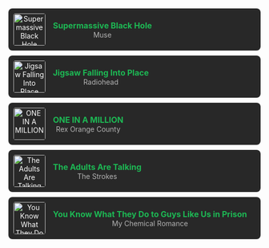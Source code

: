 

<div align="center">
  
<a href="https://open.spotify.com/track/3lPr8ghNDBLc2uZovNyLs9" target="_blank" style="text-decoration: none;">
  <div style="display: flex; align-items: center; margin: 10px 0; background-color: #282828; border-radius: 8px; padding: 10px; color: white;">
    <img src="https://i.scdn.co/image/ab67616d00001e0228933b808bfb4cbbd0385400" width="64" height="64" alt="Supermassive Black Hole" style="border-radius: 4px; margin-right: 15px;"/>
    <div style="display: flex; flex-direction: column;">
      <strong style="font-size: 16px; color: #1DB954;">Supermassive Black Hole</strong>
      <span style="font-size: 14px; color: #b3b3b3;">Muse</span>
      <span style="font-size: 12px; color: #b3b3b3;"><t:1751057387:R></span>
    </div>
  </div>
</a>

<a href="https://open.spotify.com/track/0YJ9FWWHn9EfnN0lHwbzvV" target="_blank" style="text-decoration: none;">
  <div style="display: flex; align-items: center; margin: 10px 0; background-color: #282828; border-radius: 8px; padding: 10px; color: white;">
    <img src="https://i.scdn.co/image/ab67616d00001e02de3c04b5fc750b68899b20a9" width="64" height="64" alt="Jigsaw Falling Into Place" style="border-radius: 4px; margin-right: 15px;"/>
    <div style="display: flex; flex-direction: column;">
      <strong style="font-size: 16px; color: #1DB954;">Jigsaw Falling Into Place</strong>
      <span style="font-size: 14px; color: #b3b3b3;">Radiohead</span>
      <span style="font-size: 12px; color: #b3b3b3;"><t:1751057088:R></span>
    </div>
  </div>
</a>

<a href="https://open.spotify.com/track/2XkDm5m2vPowecEAAR5gmb" target="_blank" style="text-decoration: none;">
  <div style="display: flex; align-items: center; margin: 10px 0; background-color: #282828; border-radius: 8px; padding: 10px; color: white;">
    <img src="https://i.scdn.co/image/ab67616d00001e025b656d32ea6b0b9c54c2d2e0" width="64" height="64" alt="ONE IN A MILLION" style="border-radius: 4px; margin-right: 15px;"/>
    <div style="display: flex; flex-direction: column;">
      <strong style="font-size: 16px; color: #1DB954;">ONE IN A MILLION</strong>
      <span style="font-size: 14px; color: #b3b3b3;">Rex Orange County</span>
      <span style="font-size: 12px; color: #b3b3b3;"><t:1751056863:R></span>
    </div>
  </div>
</a>

<a href="https://open.spotify.com/track/5ruzrDWcT0vuJIOMW7gMnW" target="_blank" style="text-decoration: none;">
  <div style="display: flex; align-items: center; margin: 10px 0; background-color: #282828; border-radius: 8px; padding: 10px; color: white;">
    <img src="https://i.scdn.co/image/ab67616d00001e02bfa99afb5ef0d26d5064b23b" width="64" height="64" alt="The Adults Are Talking" style="border-radius: 4px; margin-right: 15px;"/>
    <div style="display: flex; flex-direction: column;">
      <strong style="font-size: 16px; color: #1DB954;">The Adults Are Talking</strong>
      <span style="font-size: 14px; color: #b3b3b3;">The Strokes</span>
      <span style="font-size: 12px; color: #b3b3b3;"><t:1751056606:R></span>
    </div>
  </div>
</a>

<a href="https://open.spotify.com/track/5bTuwAgYUD5MABOIPH8ZMt" target="_blank" style="text-decoration: none;">
  <div style="display: flex; align-items: center; margin: 10px 0; background-color: #282828; border-radius: 8px; padding: 10px; color: white;">
    <img src="https://i.scdn.co/image/ab67616d00001e02cab7ae4868e9f9ce6bdfdf43" width="64" height="64" alt="You Know What They Do to Guys Like Us in Prison" style="border-radius: 4px; margin-right: 15px;"/>
    <div style="display: flex; flex-direction: column;">
      <strong style="font-size: 16px; color: #1DB954;">You Know What They Do to Guys Like Us in Prison</strong>
      <span style="font-size: 14px; color: #b3b3b3;">My Chemical Romance</span>
      <span style="font-size: 12px; color: #b3b3b3;"><t:1751056307:R></span>
    </div>
  </div>
</a>
</div>

